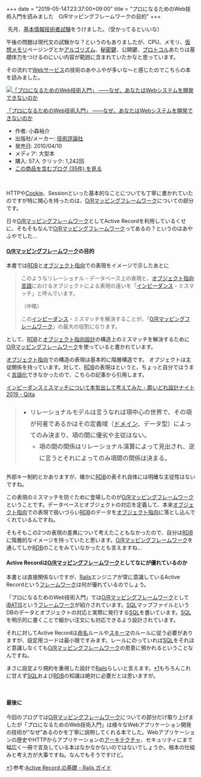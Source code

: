 +++
date = "2019-05-14T23:37:00+09:00"
title = "プロになるためのWeb技術入門を読みました　O/Rマッピングフレームワークの目的"
+++

<body>
<p> 先月、<a class="keyword" href="http://d.hatena.ne.jp/keyword/%B4%F0%CB%DC%BE%F0%CA%F3%B5%BB%BD%D1%BC%D4%BB%EE%B8%B3">基本情報技術者試験</a>をうけました。（受かってるといいな） </p>
<p>午後の問題は現代文の試験かな？というのもありましたが、CPU、メモリ、<a class="keyword" href="http://d.hatena.ne.jp/keyword/%B2%BE%C1%DB%A5%E1%A5%E2%A5%EA">仮想メモリ</a>ページングとか<a class="keyword" href="http://d.hatena.ne.jp/keyword/%A5%A2%A5%EB%A5%B4%A5%EA%A5%BA%A5%E0">アルゴリズム</a>、<a class="keyword" href="http://d.hatena.ne.jp/keyword/%C8%EB%CC%A9%B8%B0">秘密鍵</a>、公開鍵、<a class="keyword" href="http://d.hatena.ne.jp/keyword/%A5%D7%A5%ED%A5%C8%A5%B3%A5%EB">プロトコル</a>あたりは基礎体力をつけるのにいい内容が範囲に含まれていたかなと思っています。</p>
<p>その流れで<a class="keyword" href="http://d.hatena.ne.jp/keyword/Web%A5%B5%A1%BC%A5%D3%A5%B9">Webサービス</a>の技術のあやふやが多いな〜と感じたのでこちらの本を読みました。</p>
<div class="freezed">
<div class="hatena-asin-detail">
<a href="http://www.amazon.co.jp/exec/obidos/ASIN/4774142352/hatena-blog-22/"><img class="hatena-asin-detail-image" title="「プロになるためのWeb技術入門」 ――なぜ、あなたはWebシステムを開発できないのか" src="https://images-fe.ssl-images-amazon.com/images/I/61YVe2oD4CL._SL160_.jpg" alt="「プロになるためのWeb技術入門」 ――なぜ、あなたはWebシステムを開発できないのか"></a>
<div class="hatena-asin-detail-info">
<p class="hatena-asin-detail-title"><a href="http://www.amazon.co.jp/exec/obidos/ASIN/4774142352/hatena-blog-22/">「プロになるためのWeb技術入門」 ――なぜ、あなたはWebシステムを開発できないのか</a></p>
<ul>
<li>
<span class="hatena-asin-detail-label">作者:</span> 小森裕介</li>
<li>
<span class="hatena-asin-detail-label">出版社/メーカー:</span> <a class="keyword" href="http://d.hatena.ne.jp/keyword/%B5%BB%BD%D1%C9%BE%CF%C0%BC%D2">技術評論社</a>
</li>
<li>
<span class="hatena-asin-detail-label">発売日:</span> 2010/04/10</li>
<li>
<span class="hatena-asin-detail-label">メディア:</span> 大型本</li>
<li>
<span class="hatena-asin-detail-label">購入</span>: 57人 <span class="hatena-asin-detail-label">クリック</span>: 1,242回</li>
<li><a href="http://d.hatena.ne.jp/asin/4774142352/hatena-blog-22" target="_blank">この商品を含むブログ (35件) を見る</a></li>
</ul>
</div>
<div class="hatena-asin-detail-foot"> </div>
</div>
</div>
<p>HTTPや<a class="keyword" href="http://d.hatena.ne.jp/keyword/Cookie">Cookie</a>、Sessionといった基本的なことについても丁寧に書かれていたのですが特に関心を持ったのは、<a class="keyword" href="http://d.hatena.ne.jp/keyword/O/R%A5%DE%A5%C3%A5%D4%A5%F3%A5%B0">O/Rマッピング</a><a class="keyword" href="http://d.hatena.ne.jp/keyword/%A5%D5%A5%EC%A1%BC%A5%E0%A5%EF%A1%BC%A5%AF">フレームワーク</a>についての部分です。</p>
<p>日々<a class="keyword" href="http://d.hatena.ne.jp/keyword/O/R%A5%DE%A5%C3%A5%D4%A5%F3%A5%B0">O/Rマッピング</a><a class="keyword" href="http://d.hatena.ne.jp/keyword/%A5%D5%A5%EC%A1%BC%A5%E0%A5%EF%A1%BC%A5%AF">フレームワーク</a>としてActive Recordを利用しているくせに、そもそもなんで<a class="keyword" href="http://d.hatena.ne.jp/keyword/O/R%A5%DE%A5%C3%A5%D4%A5%F3%A5%B0">O/Rマッピング</a><a class="keyword" href="http://d.hatena.ne.jp/keyword/%A5%D5%A5%EC%A1%BC%A5%E0%A5%EF%A1%BC%A5%AF">フレームワーク</a>ってあるの？というのはあやふやでした…</p>
<h4>
<a class="keyword" href="http://d.hatena.ne.jp/keyword/O/R%A5%DE%A5%C3%A5%D4%A5%F3%A5%B0">O/Rマッピング</a><a class="keyword" href="http://d.hatena.ne.jp/keyword/%A5%D5%A5%EC%A1%BC%A5%E0%A5%EF%A1%BC%A5%AF">フレームワーク</a>の目的</h4>
<p>本書では<a class="keyword" href="http://d.hatena.ne.jp/keyword/RDB">RDB</a>と<a class="keyword" href="http://d.hatena.ne.jp/keyword/%A5%AA%A5%D6%A5%B8%A5%A7%A5%AF%A5%C8%BB%D8%B8%FE">オブジェクト指向</a>での表現をイメージで示したあとに</p>
<blockquote>
<p>このようなリレーショナル・データベース上の表現と、<a class="keyword" href="http://d.hatena.ne.jp/keyword/%A5%AA%A5%D6%A5%B8%A5%A7%A5%AF%A5%C8%BB%D8%B8%FE%B8%C0%B8%EC">オブジェクト指向言語</a>におけるオブジェクトによる表現の違いを「<a class="keyword" href="http://d.hatena.ne.jp/keyword/%A5%A4%A5%F3%A5%D4%A1%BC%A5%C0%A5%F3%A5%B9">インピーダンス</a>・ミスマッチ」と呼んでいます。 </p>
<p>（中略）</p>
<p>この<a class="keyword" href="http://d.hatena.ne.jp/keyword/%A5%A4%A5%F3%A5%D4%A1%BC%A5%C0%A5%F3%A5%B9">インピーダンス</a>・ミスマッチを解決することが、「<a class="keyword" href="http://d.hatena.ne.jp/keyword/O/R%A5%DE%A5%C3%A5%D4%A5%F3%A5%B0">O/Rマッピング</a><a class="keyword" href="http://d.hatena.ne.jp/keyword/%A5%D5%A5%EC%A1%BC%A5%E0%A5%EF%A1%BC%A5%AF">フレームワーク</a>」の最大の役割になります。</p>
</blockquote>
<p>として、<a class="keyword" href="http://d.hatena.ne.jp/keyword/RDB">RDB</a>と<a class="keyword" href="http://d.hatena.ne.jp/keyword/%A5%AA%A5%D6%A5%B8%A5%A7%A5%AF%A5%C8%BB%D8%B8%FE%C0%DF%B7%D7">オブジェクト指向設計</a>の構造上のミスマッチを解決するために<a class="keyword" href="http://d.hatena.ne.jp/keyword/O/R%A5%DE%A5%C3%A5%D4%A5%F3%A5%B0">O/Rマッピング</a><a class="keyword" href="http://d.hatena.ne.jp/keyword/%A5%D5%A5%EC%A1%BC%A5%E0%A5%EF%A1%BC%A5%AF">フレームワーク</a>を使っていると書かれています。 </p>
<p><a class="keyword" href="http://d.hatena.ne.jp/keyword/%A5%AA%A5%D6%A5%B8%A5%A7%A5%AF%A5%C8%BB%D8%B8%FE">オブジェクト指向</a>での構造の表現は基本的に階層構造です。 オブジェクトは主従関係を持っています。対して、<a class="keyword" href="http://d.hatena.ne.jp/keyword/RDB">RDB</a>の表現はというと、ちょっと自分ではうまく<a class="keyword" href="http://d.hatena.ne.jp/keyword/%B8%C0%B8%EC%B2%BD">言語化</a>できなかったので、こちらの記事から引用します。</p>
<p><a href="https://qiita.com/a-suenami/items/de7e3dc0ee91910c8b3d">インピーダンスミスマッチについて本気出して考えてみた - 酔いどれ設計ナイト2019 - Qiita</a></p>
<blockquote>
<ul style="box-sizing: inherit; margin: 1.5em 0px; padding: 0px 0px 0px 1.5em; list-style: disc; line-height: 1.9; color: #333333; font-family: -apple-system, system-ui, 'Segoe UI', 'Helvetica Neue', 'Hiragino Kaku Gothic ProN', メイリオ, meiryo, sans-serif; font-size: 16px; font-style: normal; font-variant-ligatures: normal; font-variant-caps: normal; font-weight: 400; letter-spacing: normal; orphans: 2; text-align: start; text-indent: 0px; text-transform: none; white-space: normal; widows: 2; word-spacing: 0px; -webkit-text-stroke-width: 0px; background-color: #ffffff; text-decoration-style: initial; text-decoration-color: initial;">
<li style="box-sizing: inherit;">リレーショナルモデルは言うなれば項中心の世界で、その項が何者であるかはその定義域（<a class="keyword" href="http://d.hatena.ne.jp/keyword/%A5%C9%A5%E1%A5%A4%A5%F3">ドメイン</a>、データ型）によってのみ決まり、項の間に優劣や主従はない。
<ul style="box-sizing: inherit; margin: 0px; padding: 0px 0px 0px 1.5em; list-style: circle; line-height: 1.9;">
<li style="box-sizing: inherit;">項の間の関係はリレーショナル演算によって見出され、逆に言うとそれによってのみ項間の関係は決まる。</li>
</ul>
</li>
</ul>
</blockquote>
<p>外部キー制約とかありますが、確かに<a class="keyword" href="http://d.hatena.ne.jp/keyword/RDB">RDB</a>の表それ自体には明確な主従性はないですね。 </p>
<p>この表現のミスマッチを防ぐために登場したのが<a class="keyword" href="http://d.hatena.ne.jp/keyword/O/R%A5%DE%A5%C3%A5%D4%A5%F3%A5%B0">O/Rマッピング</a><a class="keyword" href="http://d.hatena.ne.jp/keyword/%A5%D5%A5%EC%A1%BC%A5%E0%A5%EF%A1%BC%A5%AF">フレームワーク</a>ということです。データベースとオブジェクトの対応を定義して、本来<a class="keyword" href="http://d.hatena.ne.jp/keyword/%A5%AA%A5%D6%A5%B8%A5%A7%A5%AF%A5%C8%BB%D8%B8%FE">オブジェクト指向</a>での表現で扱いづらい<a class="keyword" href="http://d.hatena.ne.jp/keyword/RDB">RDB</a>のデータを<a class="keyword" href="http://d.hatena.ne.jp/keyword/%A5%AA%A5%D6%A5%B8%A5%A7%A5%AF%A5%C8%BB%D8%B8%FE">オブジェクト指向</a>に落とし込んでくれているんですね。</p>
<p>そもそもこの2つの表現の差異について考えたこともなかったので、自分は<a class="keyword" href="http://d.hatena.ne.jp/keyword/RDB">RDB</a>に階層的なイメージを持っていたと思います。<a class="keyword" href="http://d.hatena.ne.jp/keyword/O/R%A5%DE%A5%C3%A5%D4%A5%F3%A5%B0">O/Rマッピング</a><a class="keyword" href="http://d.hatena.ne.jp/keyword/%A5%D5%A5%EC%A1%BC%A5%E0%A5%EF%A1%BC%A5%AF">フレームワーク</a>を通してしか<a class="keyword" href="http://d.hatena.ne.jp/keyword/RDB">RDB</a>のことをみていなかったとも言えますね…</p>
<h4>Active Recordは<a class="keyword" href="http://d.hatena.ne.jp/keyword/O/R%A5%DE%A5%C3%A5%D4%A5%F3%A5%B0">O/Rマッピング</a><a class="keyword" href="http://d.hatena.ne.jp/keyword/%A5%D5%A5%EC%A1%BC%A5%E0%A5%EF%A1%BC%A5%AF">フレームワーク</a>としてなにが優れているのか</h4>
<p>本書とは直接関係ないですが、<a class="keyword" href="http://d.hatena.ne.jp/keyword/Rails">Rails</a>エンジニアが常に意識しているActive Recordという<a class="keyword" href="http://d.hatena.ne.jp/keyword/%A5%D5%A5%EC%A1%BC%A5%E0%A5%EF%A1%BC%A5%AF">フレームワーク</a>は何が優れているのでしょう。</p>
<p>「プロになるためのWeb技術入門」では<a class="keyword" href="http://d.hatena.ne.jp/keyword/O/R%A5%DE%A5%C3%A5%D4%A5%F3%A5%B0">O/Rマッピング</a><a class="keyword" href="http://d.hatena.ne.jp/keyword/%A5%D5%A5%EC%A1%BC%A5%E0%A5%EF%A1%BC%A5%AF">フレームワーク</a>として<a class="keyword" href="http://d.hatena.ne.jp/keyword/iBATIS">iBATIS</a>という<a class="keyword" href="http://d.hatena.ne.jp/keyword/%A5%D5%A5%EC%A1%BC%A5%E0%A5%EF%A1%BC%A5%AF">フレームワーク</a>が紹介されています。<a class="keyword" href="http://d.hatena.ne.jp/keyword/SQL">SQL</a>マップファイルというDBのデータとオブジェクトの対応と実際に発行する<a class="keyword" href="http://d.hatena.ne.jp/keyword/SQL">SQL</a>を書いています。<a class="keyword" href="http://d.hatena.ne.jp/keyword/SQL">SQL</a>を明示的に書くことで細かい注文にも対応できるよう設計されています。  </p>
<p>それに対してActive Recordは<a class="keyword" href="http://d.hatena.ne.jp/keyword/%CC%BF%CC%BE">命名</a>ルールや<a class="keyword" href="http://d.hatena.ne.jp/keyword/%A5%B9%A5%AD%A1%BC%A5%DE">スキーマ</a>のルールに従う必要がありますが、設定用コードは最小限ですみます。レールにのっていれば<a class="keyword" href="http://d.hatena.ne.jp/keyword/SQL">SQL</a>をそれほど意識しなくても<a class="keyword" href="http://d.hatena.ne.jp/keyword/O/R%A5%DE%A5%C3%A5%D4%A5%F3%A5%B0">O/Rマッピング</a><a class="keyword" href="http://d.hatena.ne.jp/keyword/%A5%D5%A5%EC%A1%BC%A5%E0%A5%EF%A1%BC%A5%AF">フレームワーク</a>の恩恵に預かれるということなんですね。</p>
<p>まさに設定より規約を重視した設計で<a class="keyword" href="http://d.hatena.ne.jp/keyword/Rails">Rails</a>らしいと言えます。<a href="#f-f1ef484f" name="fn-f1ef484f" title="参考:Active Record の基礎 - Rails ガイド">*1</a>もちろんこれに甘えず<a class="keyword" href="http://d.hatena.ne.jp/keyword/SQL">SQL</a>および<a class="keyword" href="http://d.hatena.ne.jp/keyword/RDB">RDB</a>の知識は絶対に必要だとは思いますが。</p>
<p> </p>
<h4>最後に</h4>
<p>今回のブログでは<a class="keyword" href="http://d.hatena.ne.jp/keyword/O/R%A5%DE%A5%C3%A5%D4%A5%F3%A5%B0">O/Rマッピング</a><a class="keyword" href="http://d.hatena.ne.jp/keyword/%A5%D5%A5%EC%A1%BC%A5%E0%A5%EF%A1%BC%A5%AF">フレームワーク</a>についての部分だけ取り上げましたが「プロになるためのWeb技術入門」は様々なWebアプリケーション開発の技術が”なぜ”あるのかを丁寧に説明してくれる本でした。Webアプリケーションの歴史やHTTPからアプリケーションの<a class="keyword" href="http://d.hatena.ne.jp/keyword/%A5%A2%A1%BC%A5%AD%A5%C6%A5%AF%A5%C1%A5%E3">アーキテクチャ</a>、セキュリティにまで幅広く一冊で言及している本はなかなかないのではないでしょうか。根本の仕組みと考え方が大事ですね。なんでもそうですけど。</p>
<div class="footnote">
<p class="footnote"><a href="#fn-f1ef484f" name="f-f1ef484f" class="footnote-number">*1</a><span class="footnote-delimiter">:</span><span class="footnote-text">参考:<a href="https://railsguides.jp/active_record_basics.html#active-record%E3%81%AB%E3%81%8A%E3%81%91%E3%82%8Bcoc-convention-over-configuration">Active Record の基礎 - Rails ガイド</a></span></p>
</div>
</body>
